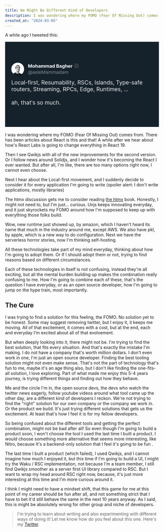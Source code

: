 ```yaml
---
title: We Might Be Different Kind of Developers
description: I was wondering where my FOMO (Fear Of Missing Out) comes from.
created_at: "2024-03-05"
---
```


A while ago I tweeted this:

[![](/posts/assets/tweet-we-might-be-different-kind-of-developers.png)](https://twitter.com/asleMammadam/status/1761709097127182731)

I was wondering where my FOMO (Fear Of Missing Out) comes from. There has been articles about React is this and that! A while after we hear about how's React Labs is going to change everything in React 19. 

Then I see Qwikjs with all of the new improvements for the second version. Or I follow news around Solidjs, and I wonder how it's becoming the React I ever wanted. But after all, I'm like, there are too many options right now, I cannot even choose.

Next I hear about the Local-first movement, and I suddenly decide to consider it for every application I'm going to write (spoiler alert: I don't write applications, mostly libraries)

The htmx discussion gets me to consider reading [the htmx](https://hypermedia.systems/) book. Honestly, I might not need to, but I'm just... curious.
Unjs keeps innovating everyday, and it just skyrockets my FOMO around how I'm supposed to keep up with everything those folks build.

Wow, new runtime just showed up, by amazon, which I haven't heard its name that much in the industry around me, except AWS. We also have pkl, by apple, which is a new way to do configuration. Next we have the serverless horror stories, now I'm thinking self-hosting. 

All these technologies take part of my mind everyday, thinking about how I'm going to adopt them. Or If I should adopt them or not, trying to find reasons based on different circumstances. 

Each of these technologies in itself is not confusing, instead they're all exciting, but all the mental burden building up makes the combination really confusing to me. How I'm going to combine each of these, that's the question I have everyday, or as an open source developer, how I'm going to jump on the hype train, most importantly.

## The Cure
I was trying to find a solution for this feeling, the FOMO. No solution yet to be honest. 
 Some may suggest removing twitter, but I enjoy it, it keeps me moving. All of that excitement, it comes with a cost, but at the end, each and everyday I'm excited about all of that evolvement. 
 
But when deeply looking into it, there might not be. I'm trying to find the best solution, that fits every situation. And that's exactly the mistake I'm making. I do not have a company that's worth million dollars. I don't even work in one, I'm just an open source developer. Finding the best tooling solution might not even make sense.
That's not the part of technology that's fun to me, maybe it's an age thing also, but I don't like finding the one-fits-all solution, I love exploring. Part of what made me enjoy this 5-4 years journey, is trying different things and finding out how they behave. 

Me and the circle I'm in, the open source devs, the devs who watch the twitter news eagerly, follow youtube videos around what tool came up the other day, are a different kind of developers I reckon. We're not trying to find the "right" solution for our own company or the company we work in. Or the product we build. It's just trying different solutions that gets us the excitement. At least that's how I feel it is for my fellow developers.

So being confused about the different tools and getting the perfect combination, might not be bad after all! So even though I'm going to build a product soon, I won't choose the tool I used the last time I built a product. I would choose something more alternative that seems more interesting, like Nitro, because It's a backend-only solution that I feel it's going to be fun . 

The last time I built a product (which failed), I used Qwikjs, and I cannot imagine how much I enjoyed it, but this time if I'm going to build a UI, I might try the Waku / RSC implementation, not because I'm a team member, I still find Qwikjs smoother as a server first UI library compared to RSC. But I want to wrap my head around RSC right now, because, it's just more interesting at this time and I'm more curious around it.

I think I might need to have a mindset shift, that this game for me at this point of my career should be fun after all, and not something strict that I have to bet it'd still behave the same in the next 10 years anyway. As I said, this is might be absolutely wrong for other group and niche of developers. 

> I'm trying to learn about writing and also experimenting with different ways of doing it! Let me know how do you feel about this one. Here's my [Twitter](https://twitter.com/asleMammadam).
